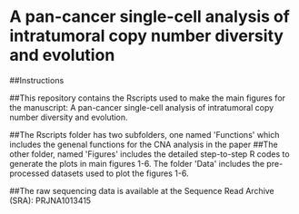 # A pan-cancer single-cell analysis of intratumoral copy number diversity and evolution 

##Instructions

##This repository contains the Rscripts used to make the main figures for the manuscript: A pan-cancer single-cell analysis of intratumoral copy number diversity and evolution. 

##The Rscripts folder has two subfolders, one named 'Functions' which includes the genenal functions for the CNA analysis in the paper
##The other folder, named 'Figures' includes the detailed step-to-step R codes to generate the plots in main figures 1-6. The folder 'Data' includes the pre-processed datasets used to plot the figures 1-6.

##The raw sequencing data is available at the Sequence Read Archive (SRA): PRJNA1013415


